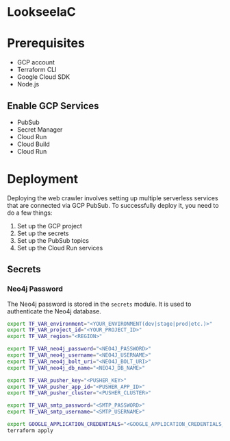 # LookseeIaC

# Prerequisites

- GCP account
- Terraform CLI
- Google Cloud SDK
- Node.js

## Enable GCP Services

- PubSub
- Secret Manager
- Cloud Run
- Cloud Build
- Cloud Run



# Deployment

Deploying the web crawler involves setting up multiple serverless services that are connected via GCP PubSub. To successfully deploy it, you need to do a few things:

1. Set up the GCP project
2. Set up the secrets
3. Set up the PubSub topics
4. Set up the Cloud Run services

## Secrets

### Neo4j Password

The Neo4j password is stored in the `secrets` module. It is used to authenticate the Neo4j database.

```bash
export TF_VAR_environment="<YOUR_ENVIRONMENT(dev|stage|prod|etc.)>"
export TF_VAR_project_id="<YOUR_PROJECT_ID>"
export TF_VAR_region="<REGION>"

export TF_VAR_neo4j_password="<NEO4J_PASSWORD>"
export TF_VAR_neo4j_username="<NEO4J_USERNAME>"
export TF_VAR_neo4j_bolt_uri="<NEO4J_BOLT_URI>"
export TF_VAR_neo4j_db_name="<NEO4J_DB_NAME>"

export TF_VAR_pusher_key="<PUSHER_KEY>"
export TF_VAR_pusher_app_id="<PUSHER_APP_ID>"
export TF_VAR_pusher_cluster="<PUSHER_CLUSTER>"

export TF_VAR_smtp_password="<SMTP_PASSWORD>"
export TF_VAR_smtp_username="<SMTP_USERNAME>"

export GOOGLE_APPLICATION_CREDENTIALS="<GOOGLE_APPLICATION_CREDENTIALS_PATH>"
terraform apply
```